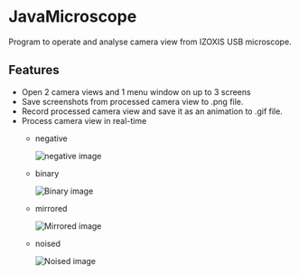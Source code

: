 # JavaMicroscope

Program to operate and analyse camera view from IZOXIS USB microscope.

## Features

  *  Open 2 camera views and 1 menu window on up to 3 screens
  *  Save screenshots from processed camera view to .png file.
  *  Record processed camera view and save it as an animation to .gif file.
  *  Process camera view in real-time
     *  negative
   
        ![negative image][negative]
    
     *  binary
   
        ![Binary image][binary]
   
     *  mirrored
   
        ![Mirrored image][mirror]
   
     *  noised
   
        ![Noised image][noise]


      
[binary]: https://github.com/PiotrZycki/JavaMicroscope/assets/96142056/f70c332f-9847-4a0a-8125-4d0aced28a7c
[mirror]: https://github.com/PiotrZycki/JavaMicroscope/assets/96142056/9fd45751-9e3e-4f0c-a1fd-4a578bee2fc6
[negative]: https://github.com/PiotrZycki/JavaMicroscope/assets/96142056/189dd6bd-a7b2-4572-ab6d-0018150fb19c

[negative1]: https://github.com/PiotrZycki/JavaMicroscope/assets/96142056/1758eb77-dc74-42df-8787-e87c7cb2dce5
[binary1]: https://github.com/PiotrZycki/JavaMicroscope/assets/96142056/8ae177f9-5b98-4632-8df6-d6c9449c754b
[mirror1]: https://github.com/PiotrZycki/JavaMicroscope/assets/96142056/909a6744-a17c-46f6-a1f7-1ce5c9ff5567
[noise]: https://github.com/PiotrZycki/JavaMicroscope/assets/96142056/25e07361-f764-439b-9750-9c52949d28c2
